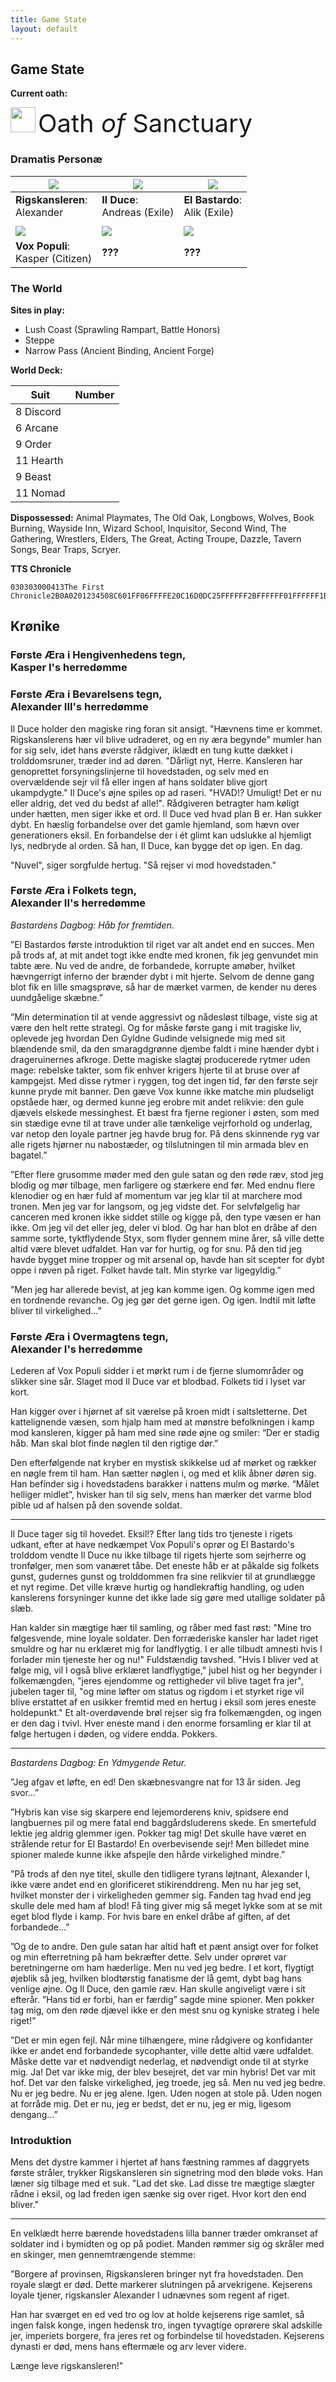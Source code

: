 ```yaml
---
title: Game State
layout: default
---
```


## Game State

**Current oath:**

<img src="assets/images/protection.png" style="height:40px;" /> <span style="font-size: 40px;"> <span class="goudy-capital">O</span>ath _of_ <span class="goudy-capital">S</span>anctuary</span>

<!-- Oath storage:

<img src="assets/images/supremacy.png" style="height:40px;" /> <span style="font-size: 40px;"> <span class="goudy-capital">O</span>ath _of_ <span class="goudy-capital">S</span>upremacy</span>

<img src="assets/images/people.png" style="height:40px;" /> <span style="font-size: 40px;"> <span class="goudy-capital">O</span>ath _of_ <span class="goudy-capital">T</span>he <span class="goudy-capital">P</span>eople</span>

<img src="assets/images/devotion.png" style="height:40px;" /> <span style="font-size: 40px;"> <span class="goudy-capital">O</span>ath _of_ <span class="goudy-capital">D</span>evotion</span>

-->

### Dramatis Personæ

|<img src="assets/images/chancellor-portrait.jpg" class="portrait"/>|<img src="assets/images/red-portrait.png" class="portrait"/>|<img src="assets/images/blue-portrait.png"  class="portrait"/>|
|---|---|---|
|**Rigskansleren**: <br />Alexander| **Il Duce**: <br />Andreas (Exile) |**El Bastardo**: <br />Alik (Exile)|
| | | |
|<img src="assets/images/yellow-portrait.png" class="portrait"/>|<img src="assets/images/white-portrait.png" class="portrait"/>|<img src="assets/images/black-portrait.png"  class="portrait"/>|
|**Vox Populi**: <br />Kasper (Citizen)|**???**|**???**|

### The World

**Sites in play:** 
- Lush Coast (Sprawling Rampart, Battle Honors)
- Steppe
- Narrow Pass (Ancient Binding, Ancient Forge)

**World Deck:** 

|Suit|Number|
|---|---|
|8 Discord| <span class="counter" data-count="8" data-imgsrc="assets/images/suit-discord.png" ></span>|
|6 Arcane| <span class="counter" data-count="6" data-imgsrc="assets/images/suit-arcane.png" ></span>|
|9 Order| <span class="counter" data-count="9" data-imgsrc="assets/images/suit-order.png" ></span>|
|11 Hearth| <span class="counter" data-count="11" data-imgsrc="assets/images/suit-hearth.png" ></span>|
|9 Beast| <span class="counter" data-count="9" data-imgsrc="assets/images/suit-beast.png" ></span>|
|11 Nomad| <span class="counter" data-count="11" data-imgsrc="assets/images/suit-nomad.png" ></span>|

<!--

Total:
-1 discord
-3 arcane
0 order
+2 hearth
+0 beast
+2 nomad

-->

**Dispossessed:** 
Animal Playmates, The Old Oak, Longbows, Wolves, Book Burning, Wayside Inn, Wizard School, Inquisitor, Second Wind, The Gathering, Wrestlers, Elders, The Great, Acting Troupe, Dazzle, Tavern Songs, Bear Traps, Scryer.

**TTS Chronicle**
```
030303000413The First Chronicle2B0A0201234508C601FF06FFFFE20C16D0DC25FFFFFF2BFFFFFF01FFFFFF1BFFFFFF28FFFFFF3928D28704A40AD41458243D77B8092AD37C2B34D61B3320170E8CD59E2C110532301C0B0C7F10AFC51D2D0D182F31075E8F13671E069C9B1F08122712352E2625210F230300291A191588022212DEDDEBE7EDE0E8E6E5E4ECEADBE9DAE1DFE3080804Fyhn
```

## Krønike

### Første Æra i Hengivenhedens tegn, <br/> Kasper I's herredømme

### Første Æra i Bevarelsens tegn, <br/> Alexander III's herredømme

Il Duce holder den magiske ring foran sit ansigt. "Hævnens time er kommet. Rigskanslerens hær vil blive udraderet, og en ny æra begynde" mumler han for sig selv, idet hans øverste rådgiver, iklædt en tung kutte dækket i trolddomsruner, træder ind ad døren. "Dårligt nyt, Herre. Kansleren har genoprettet forsyningslinjerne til hovedstaden, og selv med en overvældende sejr vil få eller ingen af hans soldater blive gjort ukampdygte." Il Duce's øjne spiles op ad raseri. "HVAD!? Umuligt! Det er nu eller aldrig, det ved du bedst af alle!". Rådgiveren betragter ham køligt under hætten, men siger ikke et ord. Il Duce ved hvad plan B er. Han sukker dybt. En hæslig forbandelse over det gamle hjemland, som hævn over generationers eksil. En forbandelse der i ét glimt kan udslukke al hjemligt lys, nedbryde al orden. Så han, Il Duce, kan bygge det op igen. En dag.

"Nuvel", siger sorgfulde hertug. "Så rejser vi mod hovedstaden."

### Første Æra i Folkets tegn, <br/> Alexander II's herredømme

_Bastardens Dagbog: Håb for fremtiden_.

”El Bastardos første introduktion til riget var alt andet end en succes. Men på trods af, at mit andet togt ikke endte med kronen, fik jeg genvundet min tabte ære. Nu ved de andre, de forbandede, korrupte amøber, hvilket hævngerrigt inferno der brænder dybt i mit hjerte. Selvom de denne gang blot fik en lille smagsprøve, så har de mærket varmen, de kender nu deres uundgåelige skæbne.”

”Min determination til at vende aggressivt og nådesløst tilbage, viste sig at være den helt rette strategi. Og for måske første gang i mit tragiske liv, oplevede jeg hvordan Den Gyldne Gudinde velsignede mig med sit blændende smil, da den smaragdgrønne djembe faldt i mine hænder dybt i drageruinernes afkroge. Dette magiske slagtøj producerede rytmer uden mage: rebelske takter, som fik enhver krigers hjerte til at bruse over af kampgejst. Med disse rytmer i ryggen, tog det ingen tid, før den første sejr kunne pryde mit banner. Den gæve Vox kunne ikke matche min pludseligt opståede hær, og dermed kunne jeg erobre mit andet relikvie: den gule djævels elskede messinghest. Et bæst fra fjerne regioner i østen, som med sin stædige evne til at trave under alle tænkelige vejrforhold og underlag, var netop den loyale partner jeg havde brug for. På dens skinnende ryg var alle rigets hjørner nu nabostæder, og tilslutningen til min armada blev en bagatel.”

”Efter flere grusomme møder med den gule satan og den røde ræv, stod jeg blodig og mør tilbage, men farligere og stærkere end før. Med endnu flere klenodier og en hær fuld af momentum var jeg klar til at marchere mod tronen. Men jeg var for langsom, og jeg vidste det. For selvfølgelig har canceren med kronen ikke siddet stille og kigge på, den type væsen er han ikke. Om jeg vil det eller jeg, deler vi blod. Og har han blot en dråbe af den samme sorte, tyktflydende Styx, som flyder gennem mine årer, så ville dette altid være blevet udfaldet. Han var for hurtig, og for snu. På den tid jeg havde bygget mine tropper og mit arsenal op, havde han sit scepter for dybt oppe i røven på riget. Folket havde talt. Min styrke var ligegyldig.” 

”Men jeg har allerede bevist, at jeg kan komme igen. Og komme igen med en tordnende revanche. Og jeg gør det gerne igen. Og igen. Indtil mit løfte bliver til virkelighed…”

### Første Æra i Overmagtens tegn, <br/> Alexander I's herredømme
Lederen af Vox Populi sidder i et mørkt rum i de fjerne slumområder og slikker sine sår. Slaget mod Il Duce var et blodbad. Folkets tid i lyset var kort.

Han kigger over i hjørnet af sit værelse på kroen midt i saltsletterne. Det kattelignende væsen, som hjalp ham med at mønstre befolkningen i kamp mod kansleren, kigger på ham med sine røde øjne og smiler: “Der er stadig håb. Man skal blot finde nøglen til den rigtige dør.”

Den efterfølgende nat kryber en mystisk skikkelse ud af mørket og rækker en nøgle frem til ham. Han sætter nøglen i, og med et klik åbner døren sig. Han befinder sig i hovedstadens barakker i nattens mulm og mørke. “Målet helliger midlet”, hvisker han til sig selv, mens han mærker det varme blod pible ud af halsen på den sovende soldat.

---

Il Duce tager sig til hovedet. Eksil!? Efter lang tids tro tjeneste i rigets udkant, efter at have nedkæmpet Vox Populi's oprør og El Bastardo's trolddom vendte Il Duce nu ikke tilbage til rigets hjerte som sejrherre og tronfølger, men som vanæret tåbe. Det eneste håb er at påkalde sig folkets gunst, gudernes gunst og trolddommen fra sine relikvier til at grundlægge et nyt regime. Det ville kræve hurtig og handlekraftig handling, og uden kanslerens forsyninger kunne det ikke lade sig gøre med utallige soldater på slæb.

Han kalder sin mægtige hær til samling, og råber med fast røst: "Mine tro følgesvende, mine loyale soldater. Den forræderiske kansler har ladet riget smuldre og har nu erklæret mig for landflygtig. I er alle tilbudt amnesti hvis I forlader min tjeneste her og nu!" Fuldstændig tavshed. "Hvis I bliver ved at følge mig, vil I også blive erklæret landflygtige," jubel hist og her begynder i folkemængden, "jeres ejendomme og rettigheder vil blive taget fra jer", jubelen tager til, "og mine løfter om status og rigdom i et styrket rige vil blive erstattet af en usikker fremtid med en hertug i eksil som jeres eneste holdepunkt." Et alt-overdøvende brøl rejser sig fra folkemængden, og ingen er den dag i tvivl. Hver eneste mand i den enorme forsamling er klar til at følge hertugen i døden, og videre endda. Pokkers.

---

_Bastardens Dagbog: En Ydmygende Retur._

”Jeg afgav et løfte, en ed! Den skæbnesvangre nat for 13 år siden. Jeg svor…” 

”Hybris kan vise sig skarpere end lejemorderens kniv, spidsere end langbuernes pil og mere fatal end baggårdsluderens skede. En smertefuld lektie jeg aldrig glemmer igen. Pokker tag mig! Det skulle have været en strålende retur for El Bastardo! En overbevisende sejr! Men billedet mine spioner malede kunne ikke afspejle den hårde virkelighed mindre.” 

”På trods af den nye titel, skulle den tidligere tyrans løjtnant, Alexander I, ikke være andet end en glorificeret stikirenddreng. Men nu har jeg set, hvilket monster der i virkeligheden gemmer sig. Fanden tag hvad end jeg skulle dele med ham af blod! Få ting giver mig så meget lykke som at se mit eget blod flyde i kamp. For hvis bare en enkel dråbe af giften, af det forbandede…”

”Og de to andre. Den gule satan har altid haft et pænt ansigt over for folket og min efterretning på ham bekræfter dette. Selv under oprøret var beretningerne om ham hæderlige. Men nu ved jeg bedre. I et kort, flygtigt øjeblik så jeg, hvilken blodtørstig fanatisme der lå gemt, dybt bag hans venlige øjne. Og Il Duce, den gamle ræv. Han skulle angiveligt være i sit efterår. ”Hans tid er forbi, han er færdig” sagde mine spioner. Men pokker tag mig, om den røde djævel ikke er den mest snu og kyniske strateg i hele riget!”

”Det er min egen fejl. Når mine tilhængere, mine rådgivere og konfidanter ikke er andet end forbandede sycophanter, ville dette altid være udfaldet. Måske dette var et nødvendigt nederlag, et nødvendigt onde til at styrke mig. Ja! Det var ikke mig, der blev besejret, det var min hybris! Det var mit hof. Det var den falske virkelighed, jeg troede, jeg så. Men nu ved jeg bedre. Nu er jeg bedre. Nu er jeg alene. Igen. Uden nogen at stole på. Uden nogen at forråde mig. Det er nu, jeg er bedst, det er nu, jeg er mig, ligesom dengang…”

### Introduktion
Mens det dystre kammer i hjertet af hans fæstning rammes af daggryets første stråler, trykker Rigskansleren sin signetring mod den bløde voks. Han læner sig tilbage med et suk. "Lad det ske. Lad disse tre mægtige slægter rådne i eksil, og lad freden igen sænke sig over riget. Hvor kort den end bliver."

---

En velklædt herre bærende hovedstadens lilla banner træder omkranset af soldater ind i bymidten og op på podiet. Manden rømmer sig og skråler med en skinger, men gennemtrængende stemme:

"Borgere af provinsen, Rigskansleren bringer nyt fra hovedstaden. Den royale slægt er død. Dette markerer slutningen på arvekrigene. Kejserens loyale tjener, rigskansler Alexander I udnævnes som regent af riget.

Han har sværget en ed ved tro og lov at holde kejserens rige samlet, så ingen falsk konge, ingen hedensk tro, ingen tyvagtige oprørere skal adskille jer, imperiets borgere, fra jeres ret og forbindelse til hovedstaden. Kejserens dynasti er død, mens hans eftermæle og arv lever videre.

Længe leve rigskansleren!"

<!--
In the dimly lit room of his stronghold, a glint of dawn peeking through the window, the chancellor hesitates a moment, then presses his seal against the molten wax. He leans back with a sigh. "It is done, then. Let these three great houses rot in exile, and let there be peace once more. However brief it may be."
-->
